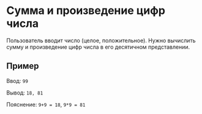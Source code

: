 # Сумма и произведение цифр числа
Пользователь вводит число (целое, положительное).
Нужно вычислить сумму и произведение цифр числа в его десятичном представлении.

## Пример
Ввод: `99`

Вывод: `18, 81`

Пояснение: `9+9 = 18`, `9*9 = 81`
